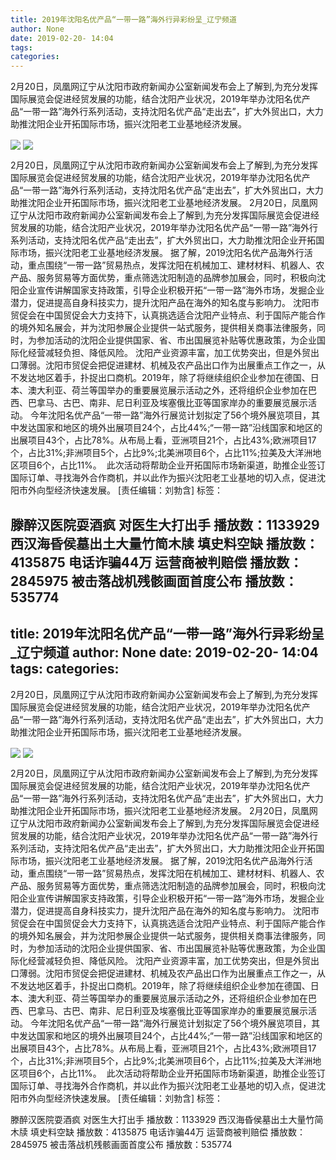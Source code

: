 ```yaml
---
title: 2019年沈阳名优产品“一带一路”海外行异彩纷呈_辽宁频道
author: None
date: 2019-02-20- 14:04
tags: 
categories: 
---
```

2月20日，凤凰网辽宁从沈阳市政府新闻办公室新闻发布会上了解到,为充分发挥国际展览会促进经贸发展的功能，结合沈阳产业状况，2019年举办沈阳名优产品“一带一路”海外行系列活动，支持沈阳名优产品“走出去”，扩大外贸出口，大力助推沈阳企业开拓国际市场，振兴沈阳老工业基地经济发展。
<!-- more -->
                
<img align="center" border="0" src="http://p0.ifengimg.com/cmpp/2019/02/20/13/1601478e-823b-4fcb-8f0e-5f2cc8a8cc05_size46_w500_h350.jpg" />
                
<img align="center" border="0" src="http://p2.ifengimg.com/a/2016/0810/204c433878d5cf9size1_w16_h16.png" />
            
2月20日，凤凰网辽宁从沈阳市政府新闻办公室新闻发布会上了解到,为充分发挥国际展览会促进经贸发展的功能，结合沈阳产业状况，2019年举办沈阳名优产品“一带一路”海外行系列活动，支持沈阳名优产品“走出去”，扩大外贸出口，大力助推沈阳企业开拓国际市场，振兴沈阳老工业基地经济发展。
2月20日，凤凰网辽宁从沈阳市政府新闻办公室新闻发布会上了解到,为充分发挥国际展览会促进经贸发展的功能，结合沈阳产业状况，2019年举办沈阳名优产品“一带一路”海外行系列活动，支持沈阳名优产品“走出去”，扩大外贸出口，大力助推沈阳企业开拓国际市场，振兴沈阳老工业基地经济发展。
据了解，2019沈阳名优产品海外行活动，重点围绕“一带一路”贸易热点，发挥沈阳在机械加工、建材材料、机器人、农产品、服务贸易等方面优势，重点筛选沈阳制造的品牌参加展会，同时，积极向沈阳企业宣传讲解国家支持政策，引导企业积极开拓“一带一路”海外市场，发掘企业潜力，促进提高自身科技实力，提升沈阳产品在海外的知名度与影响力。
沈阳市贸促会在中国贸促会大力支持下，认真挑选适合沈阳产业特点、利于国际产能合作的境外知名展会，并为沈阳参展企业提供一站式服务，提供相关商事法律服务，同时，为参加活动的沈阳企业提供国家、省、市出国展览补贴等优惠政策，为企业国际化经营减轻负担、降低风险。
沈阳产业资源丰富，加工优势突出，但是外贸出口薄弱。沈阳市贸促会把促进建材、机械及农产品出口作为出展重点工作之一，从不发达地区着手，扑捉出口商机。2019年，除了将继续组织企业参加在德国、日本、澳大利亚、荷兰等国举办的重要展览展示活动之外，还将组织企业参加在巴西、巴拿马、古巴、南非、尼日利亚及埃塞俄比亚等国家岸办的重要展览展示活动。
今年沈阳名优产品“一带一路”海外行展览计划拟定了56个境外展览项目，其中发达国家和地区的境外出展项目24个，占比44%;“一带一路”沿线国家和地区的出展项目43个，占比78%。从布局上看，亚洲项目21个，占比43%;欧洲项目17个，占比31%;非洲项目5个，占比9%;北美洲项目6个，占比11%;拉美及大洋洲地区项目6个，占比11%。
 此次活动将帮助企业开拓国际市场新渠道，助推企业签订国际订单、寻找海外合作商机，并以此作为振兴沈阳老工业基地的切入点，促进沈阳市外向型经济快速发展。
[责任编辑：刘勃含]
标签：
 
             
滕醉汉医院耍酒疯 对医生大打出手
播放数：1133929
西汉海昏侯墓出土大量竹简木牍 填史料空缺
播放数：4135875
电话诈骗44万 运营商被判赔偿
播放数：2845975
被击落战机残骸画面首度公布
播放数：535774
---
title: 2019年沈阳名优产品“一带一路”海外行异彩纷呈_辽宁频道
author: None
date: 2019-02-20- 14:04
tags: 
categories: 
---
2月20日，凤凰网辽宁从沈阳市政府新闻办公室新闻发布会上了解到,为充分发挥国际展览会促进经贸发展的功能，结合沈阳产业状况，2019年举办沈阳名优产品“一带一路”海外行系列活动，支持沈阳名优产品“走出去”，扩大外贸出口，大力助推沈阳企业开拓国际市场，振兴沈阳老工业基地经济发展。
<!-- more -->
                
<img align="center" border="0" src="http://p0.ifengimg.com/cmpp/2019/02/20/13/1601478e-823b-4fcb-8f0e-5f2cc8a8cc05_size46_w500_h350.jpg" />
                
<img align="center" border="0" src="http://p2.ifengimg.com/a/2016/0810/204c433878d5cf9size1_w16_h16.png" />
            
2月20日，凤凰网辽宁从沈阳市政府新闻办公室新闻发布会上了解到,为充分发挥国际展览会促进经贸发展的功能，结合沈阳产业状况，2019年举办沈阳名优产品“一带一路”海外行系列活动，支持沈阳名优产品“走出去”，扩大外贸出口，大力助推沈阳企业开拓国际市场，振兴沈阳老工业基地经济发展。
2月20日，凤凰网辽宁从沈阳市政府新闻办公室新闻发布会上了解到,为充分发挥国际展览会促进经贸发展的功能，结合沈阳产业状况，2019年举办沈阳名优产品“一带一路”海外行系列活动，支持沈阳名优产品“走出去”，扩大外贸出口，大力助推沈阳企业开拓国际市场，振兴沈阳老工业基地经济发展。
据了解，2019沈阳名优产品海外行活动，重点围绕“一带一路”贸易热点，发挥沈阳在机械加工、建材材料、机器人、农产品、服务贸易等方面优势，重点筛选沈阳制造的品牌参加展会，同时，积极向沈阳企业宣传讲解国家支持政策，引导企业积极开拓“一带一路”海外市场，发掘企业潜力，促进提高自身科技实力，提升沈阳产品在海外的知名度与影响力。
沈阳市贸促会在中国贸促会大力支持下，认真挑选适合沈阳产业特点、利于国际产能合作的境外知名展会，并为沈阳参展企业提供一站式服务，提供相关商事法律服务，同时，为参加活动的沈阳企业提供国家、省、市出国展览补贴等优惠政策，为企业国际化经营减轻负担、降低风险。
沈阳产业资源丰富，加工优势突出，但是外贸出口薄弱。沈阳市贸促会把促进建材、机械及农产品出口作为出展重点工作之一，从不发达地区着手，扑捉出口商机。2019年，除了将继续组织企业参加在德国、日本、澳大利亚、荷兰等国举办的重要展览展示活动之外，还将组织企业参加在巴西、巴拿马、古巴、南非、尼日利亚及埃塞俄比亚等国家岸办的重要展览展示活动。
今年沈阳名优产品“一带一路”海外行展览计划拟定了56个境外展览项目，其中发达国家和地区的境外出展项目24个，占比44%;“一带一路”沿线国家和地区的出展项目43个，占比78%。从布局上看，亚洲项目21个，占比43%;欧洲项目17个，占比31%;非洲项目5个，占比9%;北美洲项目6个，占比11%;拉美及大洋洲地区项目6个，占比11%。
 此次活动将帮助企业开拓国际市场新渠道，助推企业签订国际订单、寻找海外合作商机，并以此作为振兴沈阳老工业基地的切入点，促进沈阳市外向型经济快速发展。
[责任编辑：刘勃含]
标签：
 
             
滕醉汉医院耍酒疯 对医生大打出手
播放数：1133929
西汉海昏侯墓出土大量竹简木牍 填史料空缺
播放数：4135875
电话诈骗44万 运营商被判赔偿
播放数：2845975
被击落战机残骸画面首度公布
播放数：535774
